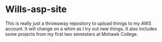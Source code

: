 # Wills-asp-site
This is really just a throwaway repository to upload thinigs to my AWS account.  It will change on a whim as I try out new things.  It also includes some projects from my first two semesters at Mohawk College.
